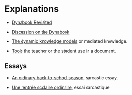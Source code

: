 # Explanations

* [Dynabook Revisited](100-Dynabook-Revisited)

* [Discussion on the Dynabook](400-Discussion)

* [The dynamic knowledge models](200-Dynamic-Knowledge-Models) or
	mediated knowledge.

* [Tools](300-Tools) the teacher or the student use in a document.

## Essays

* [An ordinary back-to-school season](900-Essays/AnOrdinaryBack-to-schoolSeason.md), sarcastic essay.

* [Une rentrée scolaire ordinaire](900-Essays/UneRentreeScolaireOrdinaire.md), essai sarcastique.
